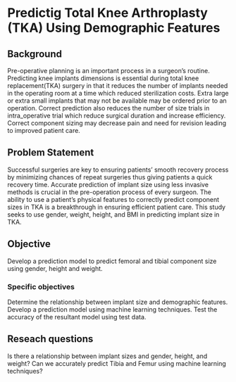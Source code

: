 # Predictig Total Knee Arthroplasty (TKA) Using Demographic Features
## Background
Pre-operative planning is an important process in a surgeon’s routine. Predicting knee implants dimensions is essential during total knee replacement(TKA) surgery in that it reduces the number of implants needed in the operating room at a time which reduced sterilization costs. Extra large or extra small implants that may not be available may be ordered prior to an operation. Correct prediction also reduces the number of size trials in intra_operative trial which reduce surgical duration and increase efficiency. Correct component sizing may decrease pain and need for revision leading to improved patient care.
## Problem Statement
Successful surgeries are key to ensuring patients’ smooth recovery process by minimizing chances of repeat surgeries thus giving patients a quick recovery time. Accurate prediction of implant size using less invasive methods is crucial in the pre-operation process of every surgeon. The ability to use a patient’s physical features to correctly predict component sizes in TKA is a breakthrough in ensuring efficient patient care. This study seeks to use gender, weight, height, and BMI in predicting implant size in TKA.
## Objective
Develop a prediction model to predict femoral and tibial component size using gender, height and weight.
### Specific objectives
Determine the relationship between implant size and demographic features.
Develop a prediction model using machine learning techniques.
Test the accuracy of the resultant model using test data.
## Reseach questions
Is there a relationship between implant sizes and gender, height, and weight?
Can we accurately predict Tibia and Femur using machine learning techniques?